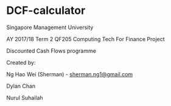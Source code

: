 # DCF-calculator
Singapore Management University 

AY 2017/18 Term 2
QF205 Computing Tech For Finance Project

Discounted Cash Flows programme

Created by:

Ng Hao Wei (Sherman) - sherman.ng1@gmail.com

Dylan Chan

Nurul Suhailah
